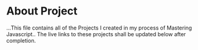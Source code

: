 # About Project

...This file contains all of the Projects I created in my process of Mastering Javascript..
The live links to these projects shall be updated below after completion.  

